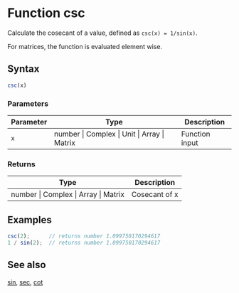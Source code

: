 <!-- Note: This file is automatically generated from source code comments. Changes made in this file will be overridden. -->

# Function csc

Calculate the cosecant of a value, defined as `csc(x) = 1/sin(x)`.

For matrices, the function is evaluated element wise.


## Syntax

```js
csc(x)
```

### Parameters

Parameter | Type | Description
--------- | ---- | -----------
`x` | number &#124; Complex &#124; Unit &#124; Array &#124; Matrix | Function input

### Returns

Type | Description
---- | -----------
number &#124; Complex &#124; Array &#124; Matrix | Cosecant of x


## Examples

```js
csc(2);      // returns number 1.099750170294617
1 / sin(2);  // returns number 1.099750170294617
```


## See also

[sin](sin.md),
[sec](sec.md),
[cot](cot.md)

